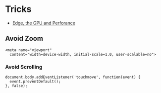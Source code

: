# Tricks

* [Edge, the GPU and Perforance](http://therichwebexperience.com/blog/terry_ryan/2013/03/adobe_edge_animate_and_the_gpu)

## Avoid Zoom

```   
<meta name="viewport" 
  content="width=device-width, initial-scale=1.0, user-scalable=no">
```
### Avoid Scrolling 

```
document.body.addEventListener('touchmove', function(event) {
  event.preventDefault();
}, false);
``` 
